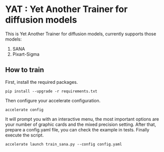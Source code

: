 # YAT : Yet Another Trainer for diffusion models

This is Yet Another Trainer for diffusion models, currently supports those models:
1. SANA
2. Pixart-Sigma

## How to train

First, install the required packages.

    pip install --upgrade -r requirements.txt

Then configure your accelerate configuration.

    accelerate config

It will prompt you with an interactive menu, the most important options are your number of graphic cards and the mixed precision setting.
After that, prepare a config.yaml file, you can check the example in tests. 
Finally execute the script.

    accelerate launch train_sana.py --config config.yaml


